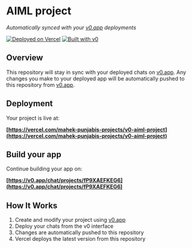 # AIML project

*Automatically synced with your [v0.app](https://v0.app) deployments*

[![Deployed on Vercel](https://img.shields.io/badge/Deployed%20on-Vercel-black?style=for-the-badge&logo=vercel)](https://vercel.com/mahek-punjabis-projects/v0-aiml-project)
[![Built with v0](https://img.shields.io/badge/Built%20with-v0.app-black?style=for-the-badge)](https://v0.app/chat/projects/fP9XAEFKEG6)

## Overview

This repository will stay in sync with your deployed chats on [v0.app](https://v0.app).
Any changes you make to your deployed app will be automatically pushed to this repository from [v0.app](https://v0.app).

## Deployment

Your project is live at:

**[https://vercel.com/mahek-punjabis-projects/v0-aiml-project](https://vercel.com/mahek-punjabis-projects/v0-aiml-project)**

## Build your app

Continue building your app on:

**[https://v0.app/chat/projects/fP9XAEFKEG6](https://v0.app/chat/projects/fP9XAEFKEG6)**

## How It Works

1. Create and modify your project using [v0.app](https://v0.app)
2. Deploy your chats from the v0 interface
3. Changes are automatically pushed to this repository
4. Vercel deploys the latest version from this repository